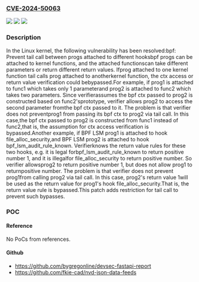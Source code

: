 ### [CVE-2024-50063](https://cve.mitre.org/cgi-bin/cvename.cgi?name=CVE-2024-50063)
![](https://img.shields.io/static/v1?label=Product&message=Linux&color=blue)
![](https://img.shields.io/static/v1?label=Version&message=f1b9509c2fb0ef4db8d22dac9aef8e856a5d81f6%3C%20d9a807fb7cbfad4328824186e2e4bee28f72169b%20&color=brighgreen)
![](https://img.shields.io/static/v1?label=Vulnerability&message=n%2Fa&color=brighgreen)

### Description

In the Linux kernel, the following vulnerability has been resolved:bpf: Prevent tail call between progs attached to different hooksbpf progs can be attached to kernel functions, and the attached functionscan take different parameters or return different return values. Ifprog attached to one kernel function tail calls prog attached to anotherkernel function, the ctx access or return value verification could bebypassed.For example, if prog1 is attached to func1 which takes only 1 parameterand prog2 is attached to func2 which takes two parameters. Since verifierassumes the bpf ctx passed to prog2 is constructed based on func2'sprototype, verifier allows prog2 to access the second parameter fromthe bpf ctx passed to it. The problem is that verifier does not preventprog1 from passing its bpf ctx to prog2 via tail call. In this case,the bpf ctx passed to prog2 is constructed from func1 instead of func2,that is, the assumption for ctx access verification is bypassed.Another example, if BPF LSM prog1 is attached to hook file_alloc_security,and BPF LSM prog2 is attached to hook bpf_lsm_audit_rule_known. Verifierknows the return value rules for these two hooks, e.g. it is legal forbpf_lsm_audit_rule_known to return positive number 1, and it is illegalfor file_alloc_security to return positive number. So verifier allowsprog2 to return positive number 1, but does not allow prog1 to returnpositive number. The problem is that verifier does not prevent prog1from calling prog2 via tail call. In this case, prog2's return value 1will be used as the return value for prog1's hook file_alloc_security.That is, the return value rule is bypassed.This patch adds restriction for tail call to prevent such bypasses.

### POC

#### Reference
No PoCs from references.

#### Github
- https://github.com/bygregonline/devsec-fastapi-report
- https://github.com/fkie-cad/nvd-json-data-feeds

